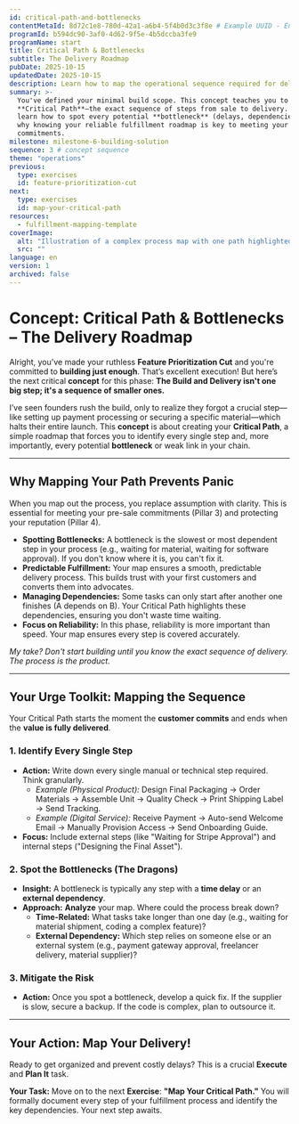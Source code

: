 ```yaml
---
id: critical-path-and-bottlenecks
contentMetaId: 8d72c1e8-780d-42a1-a6b4-5f4b0d3c3f8e # Example UUID - Ensure uniqueness
programId: b594dc90-3af0-4d62-9f5e-4b5dccba3fe9
programName: start
title: Critical Path & Bottlenecks
subtitle: The Delivery Roadmap
pubDate: 2025-10-15
updatedDate: 2025-10-15
description: Learn how to map the operational sequence required for delivery and identify potential bottlenecks or dependencies that could stall your launch.
summary: >-
  You've defined your minimal build scope. This concept teaches you to map your
  **Critical Path**—the exact sequence of steps from sale to delivery. You'll
  learn how to spot every potential **bottleneck** (delays, dependencies) and
  why knowing your reliable fulfillment roadmap is key to meeting your pre-sale
  commitments.
milestone: milestone-6-building-solution
sequence: 3 # concept sequence
theme: "operations"
previous:
  type: exercises
  id: feature-prioritization-cut
next:
  type: exercises
  id: map-your-critical-path
resources:
  - fulfillment-mapping-template
coverImage:
  alt: "Illustration of a complex process map with one path highlighted in red and labelled 'bottleneck'."
  src: ""
language: en
version: 1
archived: false
---
```

# Concept: Critical Path & Bottlenecks – The Delivery Roadmap

Alright, you've made your ruthless **Feature Prioritization Cut** and you're committed to **building just enough**. That’s excellent execution! But here’s the next critical **concept** for this phase: **The Build and Delivery isn't one big step; it's a sequence of smaller ones.**

I’ve seen founders rush the build, only to realize they forgot a crucial step—like setting up payment processing or securing a specific material—which halts their entire launch. This **concept** is about creating your **Critical Path**, a simple roadmap that forces you to identify every single step and, more importantly, every potential **bottleneck** or weak link in your chain.

---

## Why Mapping Your Path Prevents Panic

When you map out the process, you replace assumption with clarity. This is essential for meeting your pre-sale commitments (Pillar 3) and protecting your reputation (Pillar 4).

* **Spotting Bottlenecks:** A bottleneck is the slowest or most dependent step in your process (e.g., waiting for material, waiting for software approval). If you don't know where it is, you can't fix it.
* **Predictable Fulfillment:** Your map ensures a smooth, predictable delivery process. This builds trust with your first customers and converts them into advocates.
* **Managing Dependencies:** Some tasks can only start after another one finishes (A depends on B). Your Critical Path highlights these dependencies, ensuring you don't waste time waiting.
* **Focus on Reliability:** In this phase, reliability is more important than speed. Your map ensures every step is covered accurately.

*My take? Don't start building until you know the exact sequence of delivery. The process is the product.*

---

## Your Urge Toolkit: Mapping the Sequence

Your Critical Path starts the moment the **customer commits** and ends when the **value is fully delivered**.

### 1. Identify Every Single Step

* **Action:** Write down every single manual or technical step required. Think granularly.
    * *Example (Physical Product):* Design Final Packaging → Order Materials → Assemble Unit → Quality Check → Print Shipping Label → Send Tracking.
    * *Example (Digital Service):* Receive Payment → Auto-send Welcome Email → Manually Provision Access → Send Onboarding Guide.
* **Focus:** Include external steps (like "Waiting for Stripe Approval") and internal steps ("Designing the Final Asset").

### 2. Spot the Bottlenecks (The Dragons)

* **Insight:** A bottleneck is typically any step with a **time delay** or an **external dependency**.
* **Approach:** **Analyze** your map. Where could the process break down?
    * **Time-Related:** What tasks take longer than one day (e.g., waiting for material shipment, coding a complex feature)?
    * **External Dependency:** Which step relies on someone else or an external system (e.g., payment gateway approval, freelancer delivery, material supplier)?

### 3. Mitigate the Risk

* **Action:** Once you spot a bottleneck, develop a quick fix. If the supplier is slow, secure a backup. If the code is complex, plan to outsource it.

---

## Your Action: Map Your Delivery!

Ready to get organized and prevent costly delays? This is a crucial **Execute** and **Plan It** task.

**Your Task:** Move on to the next **Exercise**: **"Map Your Critical Path."** You will formally document every step of your fulfillment process and identify the key dependencies. Your next step awaits.
